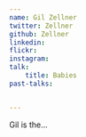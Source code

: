 ```yaml
---
name: Gil Zellner
twitter: Zellner
github: Zellner
linkedin: 
flickr: 
instagram: 
talk:
    title: Babies
past-talks:


---
```


Gil is the...

